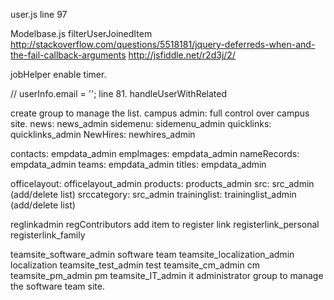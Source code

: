 user.js
line 97

Modelbase.js
filterUserJoinedItem 
http://stackoverflow.com/questions/5518181/jquery-deferreds-when-and-the-fail-callback-arguments
http://jsfiddle.net/r2d3j/2/

jobHelper enable timer.


//
userInfo.email = '';    line 81. handleUserWithRelated

create group to manage the list.
campus admin: full control over campus site.
news: news_admin
sidemenu: sidemenu_admin
quicklinks: quicklinks_admin
NewHires: newhires_admin

contacts: empdata_admin
empImages: empdata_admin
nameRecords: empdata_admin
teams: empdata_admin
titles: empdata_admin

officelayout: officelayout_admin
products: products_admin
src: src_admin (add/delete list)
srccategory: src_admin
traininglist: traininglist_admin (add/delete list)

reglinkadmin
regContributors add item to register link
registerlink_personal
registerlink_family

teamsite_software_admin
software team
teamsite_localization_admin
localization
teamsite_test_admin
test
teamsite_cm_admin
cm
teamsite_pm_admin
pm
teamsite_IT_admin
it 
administrator group to manage the software team site.